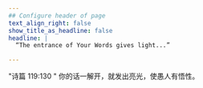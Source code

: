 ```yaml
---
## Configure header of page
text_align_right: false
show_title_as_headline: false
headline: |
  “The entrance of Your Words gives light...”  

---
```


<!-- this is a subheadline -->

"诗篇 119:130 " 
你的话一解开，就发出亮光，使愚人有悟性。